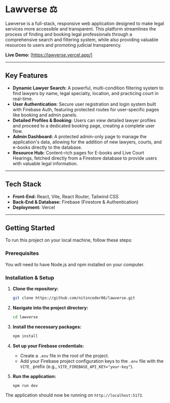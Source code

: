 # Lawverse ⚖️

Lawverse is a full-stack, responsive web application designed to make legal services more accessible and transparent. This platform streamlines the process of finding and booking legal professionals through a comprehensive search and filtering system, while also providing valuable resources to users and promoting judicial transparency.

**Live Demo:** [https://lawverse.vercel.app/]

---

## Key Features

* **Dynamic Lawyer Search:** A powerful, multi-condition filtering system to find lawyers by name, legal specialty, location, and practicing court in real-time.
* **User Authentication:** Secure user registration and login system built with Firebase Auth, featuring protected routes for user-specific pages like booking and admin panels.
* **Detailed Profiles & Booking:** Users can view detailed lawyer profiles and proceed to a dedicated booking page, creating a complete user flow.
* **Admin Dashboard:** A protected admin-only page to manage the application's data, allowing for the addition of new lawyers, courts, and e-books directly to the database.
* **Resource Hub:** Content-rich pages for E-books and Live Court Hearings, fetched directly from a Firestore database to provide users with valuable legal information.

---

## Tech Stack

* **Front-End:** React, Vite, React Router, Tailwind CSS
* **Back-End & Database:** Firebase (Firestore & Authentication)
* **Deployment:** Vercel

---

## Getting Started

To run this project on your local machine, follow these steps:

### Prerequisites

You will need to have Node.js and npm installed on your computer.

### Installation & Setup

1.  **Clone the repository:**
    ```sh
    git clone https://github.com/nitincoder06/lawverse.git
    ```

2.  **Navigate into the project directory:**
    ```sh
    cd lawverse
    ```

3.  **Install the necessary packages:**
    ```sh
    npm install
    ```

4.  **Set up your Firebase credentials:**
    * Create a `.env` file in the root of the project.
    * Add your Firebase project configuration keys to the `.env` file with the `VITE_` prefix (e.g., `VITE_FIREBASE_API_KEY="your-key"`).

5.  **Run the application:**
    ```sh
    npm run dev
    ```

The application should now be running on `http://localhost:5173`.
